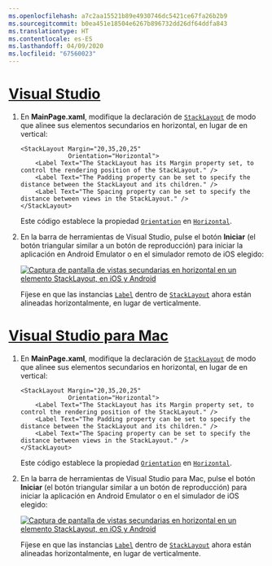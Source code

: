 ```yaml
---
ms.openlocfilehash: a7c2aa15521b89e4930746dc5421ce67fa26b2b9
ms.sourcegitcommit: b0ea451e18504e6267b896732dd26df64ddfa843
ms.translationtype: HT
ms.contentlocale: es-ES
ms.lasthandoff: 04/09/2020
ms.locfileid: "67560023"
---
```

# <a name="visual-studio"></a>[Visual Studio](#tab/vswin)

1. En **MainPage.xaml**, modifique la declaración de [`StackLayout`](xref:Xamarin.Forms.StackLayout) de modo que alinee sus elementos secundarios en horizontal, en lugar de en vertical:

    ```xaml
    <StackLayout Margin="20,35,20,25"
                 Orientation="Horizontal">
        <Label Text="The StackLayout has its Margin property set, to control the rendering position of the StackLayout." />
        <Label Text="The Padding property can be set to specify the distance between the StackLayout and its children." />
        <Label Text="The Spacing property can be set to specify the distance between views in the StackLayout." />
    </StackLayout>
    ```

    Este código establece la propiedad [`Orientation`](xref:Xamarin.Forms.StackLayout.Orientation) en [`Horizontal`](xref:Xamarin.Forms.StackOrientation.Horizontal).

1. En la barra de herramientas de Visual Studio, pulse el botón **Iniciar** (el botón triangular similar a un botón de reproducción) para iniciar la aplicación en Android Emulator o en el simulador remoto de iOS elegido:

    [![Captura de pantalla de vistas secundarias en horizontal en un elemento StackLayout, en iOS y Android](../images/orientation.png "StackLayout que contiene instancias de etiqueta orientadas en horizontal")](../images/orientation-large.png#lightbox "StackLayout que contiene instancias de etiqueta orientadas en horizontal")

    Fíjese en que las instancias [`Label`](xref:Xamarin.Forms.Label) dentro de [`StackLayout`](xref:Xamarin.Forms.StackLayout) ahora están alineadas horizontalmente, en lugar de verticalmente.

# <a name="visual-studio-for-mac"></a>[Visual Studio para Mac](#tab/vsmac)

1. En **MainPage.xaml**, modifique la declaración de [`StackLayout`](xref:Xamarin.Forms.StackLayout) de modo que alinee sus elementos secundarios en horizontal, en lugar de en vertical:

    ```xaml
    <StackLayout Margin="20,35,20,25"
                 Orientation="Horizontal">
        <Label Text="The StackLayout has its Margin property set, to control the rendering position of the StackLayout." />
        <Label Text="The Padding property can be set to specify the distance between the StackLayout and its children." />
        <Label Text="The Spacing property can be set to specify the distance between views in the StackLayout." />
    </StackLayout>
    ```

    Este código establece la propiedad [`Orientation`](xref:Xamarin.Forms.StackLayout.Orientation) en [`Horizontal`](xref:Xamarin.Forms.StackOrientation.Horizontal).

1. En la barra de herramientas de Visual Studio para Mac, pulse el botón **Iniciar** (el botón triangular similar a un botón de reproducción) para iniciar la aplicación en Android Emulator o en el simulador de iOS elegido:

    [![Captura de pantalla de vistas secundarias en horizontal en un elemento StackLayout, en iOS y Android](../images/orientation.png "StackLayout que contiene instancias de etiqueta orientadas en horizontal")](../images/orientation-large.png#lightbox "StackLayout que contiene instancias de etiqueta orientadas en horizontal")

    Fíjese en que las instancias [`Label`](xref:Xamarin.Forms.Label) dentro de [`StackLayout`](xref:Xamarin.Forms.StackLayout) ahora están alineadas horizontalmente, en lugar de verticalmente.
